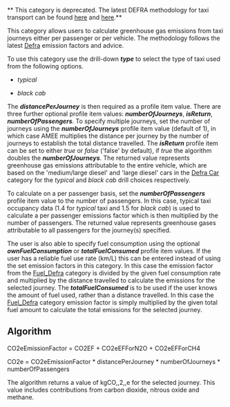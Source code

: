 ** This category is deprecated. The latest DEFRA methodology for taxi
transport can be found
[here](DEFRA_road_transport_methodology_by_vehicle_class) and
[here](DEFRA_passenger_transport_methodology).**

This category allows users to calculate greenhouse gas emissions from
taxi journeys either per passenger or per vehicle. The methodology
follows the latest
[Defra](http://www.defra.gov.uk/environment/business/reporting/conversion-factors.htm)
emission factors and advice.

To use this category use the drill-down ***type*** to select the type of
taxi used from the following options.

  - *typical*

<!-- end list -->

  - *black cab*

The ***distancePerJourney*** is then required as a profile item value.
There are three further optional profile item values:
***numberOfJourneys***, ***isReturn***, ***numberOfPassengers***. To
specify multiple journeys, set the number of journeys using the
***numberOfJourneys*** profile item value (default of 1), in which case
AMEE multiplies the distance per journey by the number of journeys to
establish the total distance travelled. The ***isReturn*** profile item
can be set to either *true* or *false* ('false' by default), if *true*
the algorithm doubles the ***numberOfJourneys***. The returned value
represents greenhouse gas emissions attributable to the entire vehicle,
which are based on the 'medium/large diesel' and 'large diesel' cars in
the [Defra Car](Generic_car_transport_Defra) category for the *typical*
and *black cab* drill choices respectively.

To calculate on a per passenger basis, set the ***numberOfPassengers***
profile item value to the number of passengers. In this case, typical
taxi occupancy data (1.4 for *typical* taxi and 1.5 for *black cab*) is
used to calculate a per passenger emissions factor which is then
multiplied by the number of passengers. The returned value represents
greenhouse gases attributable to all passengers for the journey(s)
specified.

The user is also able to specify fuel consumption using the optional
***ownFuelConsumption*** or ***totalFuelConsumed*** profile item values.
If the user has a reliable fuel use rate (km/L) this can be entered
instead of using the set emission factors in this category. In this case
the emission factor from the [Fuel\_Defra](Fuel_Defra) category is
divided by the given fuel consumption rate and multiplied by the
distance travelled to calculate the emissions for the selected journey.
The ***totalFuelConsumed*** is to be used if the user knows the amount
of fuel used, rather than a distance travelled. In this case the
[Fuel\_Defra](Fuel_Defra) category emission factor is simply multiplied
by the given total fuel amount to calculate the total emissions for the
selected journey.

## Algorithm

CO2eEmissionFactor = CO2EF + CO2eEFForN2O + CO2eEFForCH4

CO2e = CO2eEmissionFactor \* distancePerJourney \* numberOfJourneys \*
numberOfPassengers

The algorithm returns a value of kgCO,,2,,e for the selected journey.
This value includes contributions from carbon dioxide, nitrous oxide and
methane.
